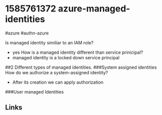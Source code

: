 # 1585761372 azure-managed-identities
#azure #authn-azure

Is managed identity similiar to an IAM role?
- yes
How is a managed identity different than  service prinicipal?
- managed identity is a locked down service principal

##2 Different types of managed identities.
###System assigned identities
How do we authorize a system-assigned identity?
- After its creation we can apply authorization

###User managed Identities

## Links
